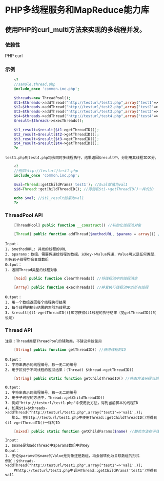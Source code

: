 PHP多线程服务和MapReduce能力库
=========

使用PHP的curl_multi方法来实现的多线程并发。
----------
### 依赖性
PHP curl
### 示例

```PHP
	<?
	//sample.thread.php
	include_once 'common.inc.php';
	
	$threads=new ThreadPool();
	$t1=$threads->addThread("http://testurl/test1.php",array("test1"=>'val1',));
	$t2=$threads->addThread("http://testurl/test2.php",array("test2"=>'val2',));
	$t3=$threads->addThread("http://testurl/test3.php",array("test3"=>'val3',));
	$t4=$threads->addThread("http://testurl/test4.php",array("test4"=>'val4',));
	$result=$threads->execThreads();
	
	$t1_result=$result[$t1->getThreadID()];
	$t2_result=$result[$t2->getThreadID()];
	$t3_result=$result[$t3->getThreadID()];
	$t4_result=$result[$t4->getThreadID()]; 
	?>
```

	test1.php到test4.php均会同时多线程执行，结果返回$result中，分别用其线程ID区分。

```PHP		
	<?
	//例如http://testurl/test1.php
	include_once 'common.inc.php';
	
	$val=Thread::getChildPrams('test1'); //$val赋值为val1
	$id=Thread::getChildThreadID(); //得到和$t1->getThreadID()一样的ID
	
	echo $val; //$t1_result结果为val1
	?>
```

### ThreadPool API

```PHP
	[ThreadPool] public function __construct() //初始化线程池对象
```

```PHP
	[Thread] public function addThread($methodURL, $params = array()) //向线程池中添加线程
```
	Input：
	1. $methodURL: 并发的线程的URL
	2. $params：数组，需要传递给线程的数据，以Key->Value传递，Value可以是任何类型，但传到子线程均会变成数组
	Output：
	1. 返回Thread类型的线程对象

```PHP	
	[Void] public function clearThreads() //将线程池中的线程清空
```

```PHP
	[Array] public function execThreads() //并发执行线程池中的所有线程
```
	Output：
	1. 用一个数组返回每个线程执行结果
	2. 每个线程的执行结果的索引为线程ID
	3. $result[$t1->getThreadID()]即可获得$t1线程的执行结果（见getThreadID()的说明）
		
### Thread API
		
	注意：Thread类是ThreadPool的辅助类，不建议单独使用
	
```PHP
	[String] public function getThreadID() //获得线程的ID
```
	Output：
	1. 字符串表示的线程编号，独一无二的编号
	2. 用于区别于不同线程的返回结果：(Thread) $thread->getThreadID()
	
```PHP
	[String] public static function getChildThreadID() //静态方法获得当前子线程在线程池中的ID
```
	Output:
	1. 字符串表示的线程编号，独一无二的编号
	2. 用于子线程的方法中，Thread::getChildThreadID()
	3. 例如"http://testurl/test1.php"中使用此方法，得到当前脚本的线程ID
	4. 如果$t1=$threads->addThread("http://testurl/test1.php",array("test1"=>'val1',));
	   那么，在http://testurl/test1.php中使用Thread::getChildThreadID()将得到$t1->getThreadID()一样的ID
	   
```PHP
	[mixed] public static function getChildParams($name) //静态方法在子线程中获得线程池传递的数据
```
	Input:
	1. $name是和addThread中$params数组中的Key
	Ouput：
	1. 无论$params中$name的Value是对象还是数组，均会被转化为关联数组的形式
	例如：$threads->addThread("http://testurl/test1.php",array("test1"=>'val1',));
		在http://testurl/test1.php中调用Thread::getChildPrams('test1')将得到val1
		
		
		
		
		
